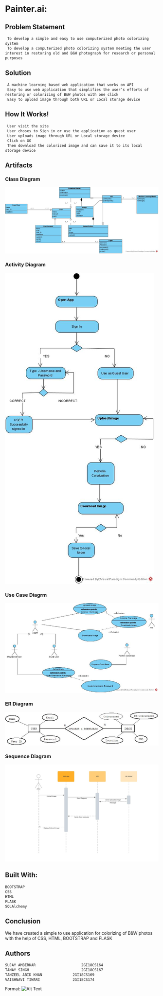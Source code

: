 # Painter.ai:

 ## Problem Statement 

     To develop a simple and easy to use computerized photo colorizing system
     To develop a computerized photo colorizing system meeting the user interest in restoring old and B&W photograph for research or personal purposes
  
 ## Solution 

     A machine learning based web application that works on API 
     Easy to use web application that simplifies the user’s efforts of restoring or colorizing of B&W photos with one click 
     Easy to upload image through both URL or Local storage device
  
 ## How It Works!
     User visit the site 
     User choses to Sign in or use the application as guest user 
     User uploads image through URL or Local storage device 
     Click on GO 
     Then download the colorized image and can save it to its local storage device 
  
 ## Artifacts 
  
  ### Class Diagram 
  ![Class Diagram ](Artifact/SD_LAB_Class.jpg)
  
  
  
  ### Activity Diagram 
  ![Activity Diagram ](Artifact/activity_d.jpg)
  
  
  
  ### Use Case Diagrm 
  ![Use Case Diagram](Artifact/use_case_d.jpg)
  
  
  
  ### ER Diagram 
  ![ER DIagram](Artifact/SD_LAB_ER.jpeg)
  
  
  
  ### Sequence Diagram 
  ![Sequence Diagram](Artifact/sequence_d.jpeg)
  
  
  
  
  
  ## Built With:

    BOOTSTRAP
   	CSS 
    HTML 
    FLASK 
    SQLAlchemy  



  ## Conclusion 
  We have created a simple to use application for colorizing of B&W photos with the help of CSS, HTML, BOOTSTRAP and FLASK  
  
  ## Authors 
  
    SUJAY AMBERKAR	                   2GI18CS164 
    TANAY SINGH                        2GI18CS167
    TANZEEL ABID KHAN 	           2GI18CS169
    VAISHNAVI TIWARI	           2GI18CS174

  
  
  
 


  
 



Format: ![Alt Text](url)

